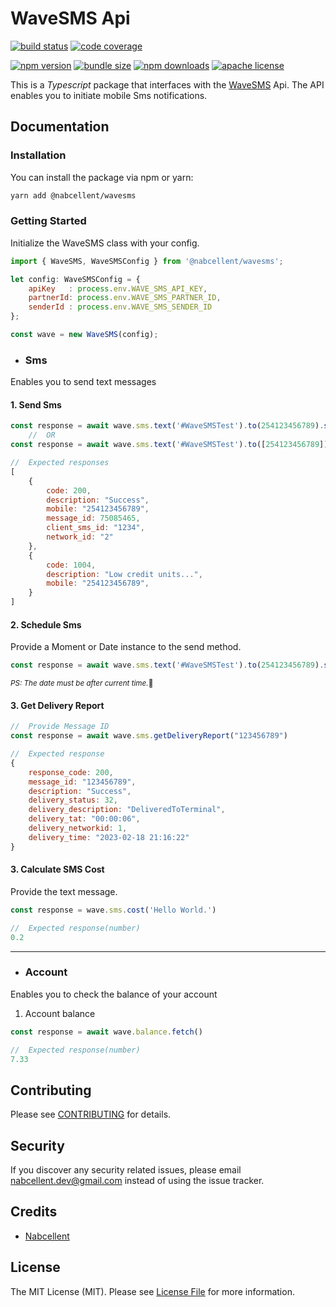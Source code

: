 # WaveSMS Api

[![build status][build-badge]][build]
[![code coverage][coverage-badge]][coverage]

[![npm version][version-badge]][package]
[![bundle size][minzip-badge]][bundlephobia]
[![npm downloads][downloads-badge]][npmtrends]
[![apache license][license-badge]][license]

[build-badge]: https://img.shields.io/github/actions/workflow/status/nabcellent/wavesms/test.yml?branch=main&logo=github&style=flat-square
[build]: https://github.com/nabcellent/wavesms/actions?query=workflow%3Avalidate
[coverage-badge]: https://img.shields.io/codecov/c/github/nabcellent/wavesms.svg?token=UR29MJXL82&style=flat-square
[coverage]: https://codecov.io/github/nabcellent/wavesms/
[version-badge]: https://img.shields.io/npm/v/@nabcellent/wavesms.svg?style=flat-square
[package]: https://www.npmjs.com/package/@nabcellent/wavesms
[minzip-badge]: https://img.shields.io/bundlephobia/minzip/@nabcellent/wavesms.svg?style=flat-square
[bundlephobia]: https://bundlephobia.com/result?p=@nabcellent/wavesms
[downloads-badge]: https://img.shields.io/npm/dm/@nabcellent/wavesms.svg?style=flat-square
[npmtrends]: https://www.npmtrends.com/nabcellent/wavesms
[license-badge]: https://img.shields.io/npm/l/@nabcellent/wavesms.svg?style=flat-square
[license]: https://github.com/nabcellent/wavesms/blob/main/LICENSE

This is a <i>Typescript</i> package that interfaces with the [WaveSMS](https://wavesms.com/) Api.
The API enables you to initiate mobile Sms notifications.

## Documentation

### Installation

You can install the package via npm or yarn:
```bash
yarn add @nabcellent/wavesms
```
### Getting Started
Initialize the WaveSMS class with your config.
```js
import { WaveSMS, WaveSMSConfig } from '@nabcellent/wavesms';

let config: WaveSMSConfig = {
    apiKey   : process.env.WAVE_SMS_API_KEY,
    partnerId: process.env.WAVE_SMS_PARTNER_ID,
    senderId : process.env.WAVE_SMS_SENDER_ID
};

const wave = new WaveSMS(config);
```

- ### Sms
Enables you to send text messages

#### 1. Send Sms
```js
const response = await wave.sms.text('#WaveSMSTest').to(254123456789).send()
    //  OR
const response = await wave.sms.text('#WaveSMSTest').to([254123456789]).send()

//  Expected responses
[
    {
        code: 200,
        description: "Success",
        mobile: "254123456789",
        message_id: 75085465,
        client_sms_id: "1234",
        network_id: "2"
    },
    {
        code: 1004,
        description: "Low credit units...",
        mobile: "254123456789",
    }
]
```

#### 2. Schedule Sms
Provide a Moment or Date instance to the send method.
```js
const response = await wave.sms.text('#WaveSMSTest').to(254123456789).send(new Date('2023-12-20'))
```
<small><i>PS: The date must be after current time.</i>🌚</small>

#### 3. Get Delivery Report
```js
//  Provide Message ID
const response = await wave.sms.getDeliveryReport("123456789")

//  Expected response
{
    response_code: 200,
    message_id: "123456789",
    description: "Success",
    delivery_status: 32,
    delivery_description: "DeliveredToTerminal",
    delivery_tat: "00:00:06",
    delivery_networkid: 1,
    delivery_time: "2023-02-18 21:16:22"
}
```

#### 3. Calculate SMS Cost
Provide the text message.
```js
const response = wave.sms.cost('Hello World.')

//  Expected response(number)
0.2
```

---

- ### Account
Enables you to check the balance of your account

1. Account balance
```js
const response = await wave.balance.fetch()

//  Expected response(number)
7.33
```
## Contributing

Please see [CONTRIBUTING](CONTRIBUTING.md) for details.

## Security

If you discover any security related issues, please email [nabcellent.dev@gmail.com](mailto:nabcellent.dev@gmail.com) instead of using the issue tracker.

## Credits

- [Nabcellent](https://github.com/Nabcellent)

[comment]: <> (- [All Contributors]&#40;../../contributors&#41;)

## License

The MIT License (MIT). Please see [License File](LICENSE.md) for more information.